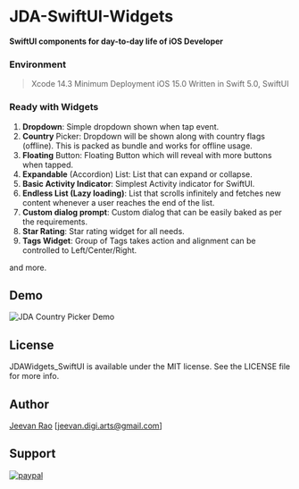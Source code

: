 # JDA-SwiftUI-Widgets #
**SwiftUI components for day-to-day life of iOS Developer**

### Environment
> Xcode 14.3
> Minimum Deployment iOS 15.0
> Written in Swift 5.0, SwiftUI 

### Ready with Widgets ###
1. **Dropdown**: Simple dropdown shown when tap event.
2. **Country** Picker: Dropdown will be shown along with country flags (offline). This is packed as bundle and works for offline usage.
3. **Floating** Button: Floating Button which will reveal with more buttons when tapped.
4. **Expandable** (Accordion) List: List that can expand or collapse.
5. **Basic Activity Indicator**: Simplest Activity indicator for SwiftUI.
6. **Endless List (Lazy loading)**: List that scrolls infinitely and fetches new content whenever a user reaches the end of the list.
7. **Custom dialog prompt**: Custom dialog that can be easily baked as per the requirements.
8. **Star Rating**: Star rating widget for all needs.
9. **Tags Widget**: Group of Tags takes action and alignment can be controlled to Left/Center/Right.


and more.

## Demo ##
![JDA Country Picker Demo](https://github.com/byJeevan/JDAWidgets_SwiftUI/blob/master/demo.gif)

## License ##
JDAWidgets_SwiftUI is available under the MIT license. See the LICENSE file for more info.

## Author ##
[Jeevan Rao](https://byjeevan.blogspot.com/)
[jeevan.digi.arts@gmail.com]

## Support ##
[![paypal](https://www.paypalobjects.com/en_US/i/btn/btn_donateCC_LG.gif)](https://www.paypal.com/paypalme/Jeevan8082/10)

